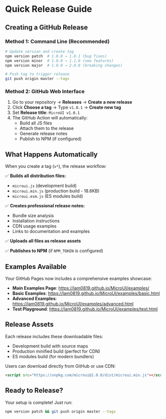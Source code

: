 # Quick Release Guide

## Creating a GitHub Release

### Method 1: Command Line (Recommended)

```bash
# Update version and create tag
npm version patch  # 1.0.0 → 1.0.1 (bug fixes)
npm version minor  # 1.0.0 → 1.1.0 (new features)  
npm version major  # 1.0.0 → 2.0.0 (breaking changes)

# Push tag to trigger release
git push origin master --tags
```

### Method 2: GitHub Web Interface

1. Go to your repository → **Releases** → **Create a new release**
2. Click **Choose a tag** → Type `v1.0.1` → **Create new tag**
3. Set **Release title**: `MicroUI v1.0.1`
4. The GitHub Action will automatically:
   - Build all JS files
   - Attach them to the release
   - Generate release notes
   - Publish to NPM (if configured)

## What Happens Automatically

When you create a tag (`v*`), the release workflow:

✅ **Builds all distribution files:**
- `microui.js` (development build)
- `microui.min.js` (production build - 18.6KB)
- `microui.esm.js` (ES modules build)

✅ **Creates professional release notes:**
- Bundle size analysis
- Installation instructions
- CDN usage examples
- Links to documentation and examples

✅ **Uploads all files as release assets**

✅ **Publishes to NPM** (if `NPM_TOKEN` is configured)

## Examples Available

Your GitHub Pages now includes a comprehensive examples showcase:

- **Main Examples Page**: https://lam0819.github.io/MicroUI/examples/
- **Basic Examples**: https://lam0819.github.io/MicroUI/examples/basic.html
- **Advanced Examples**: https://lam0819.github.io/MicroUI/examples/advanced.html
- **Test Playground**: https://lam0819.github.io/MicroUI/examples/test.html

## Release Assets

Each release includes these downloadable files:
- Development build with source maps
- Production minified build (perfect for CDN)
- ES modules build (for modern bundlers)

Users can download directly from GitHub or use CDN:
```html
<script src="https://unpkg.com/microui@1.0.0/dist/microui.min.js"></script>
```

## Ready to Release?

Your setup is complete! Just run:
```bash
npm version patch && git push origin master --tags
```
